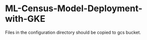 # ML-Census-Model-Deployment-with-GKE

Files in the configuration directory should be copied to gcs bucket.
